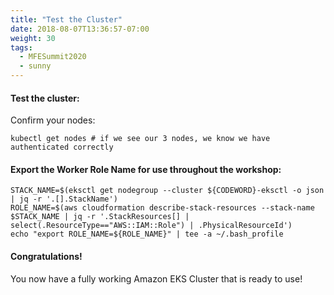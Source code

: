 ```yaml
---
title: "Test the Cluster"
date: 2018-08-07T13:36:57-07:00
weight: 30
tags:
  - MFESummit2020
  - sunny
---
```

#### Test the cluster:
Confirm your nodes:

```
kubectl get nodes # if we see our 3 nodes, we know we have authenticated correctly
```
 

#### Export the Worker Role Name for use throughout the workshop:

```
STACK_NAME=$(eksctl get nodegroup --cluster ${CODEWORD}-eksctl -o json | jq -r '.[].StackName')
ROLE_NAME=$(aws cloudformation describe-stack-resources --stack-name $STACK_NAME | jq -r '.StackResources[] | select(.ResourceType=="AWS::IAM::Role") | .PhysicalResourceId')
echo "export ROLE_NAME=${ROLE_NAME}" | tee -a ~/.bash_profile
```

#### Congratulations!

You now have a fully working Amazon EKS Cluster that is ready to use!

